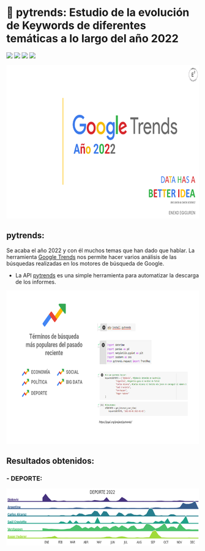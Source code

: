 # 🔎 pytrends: Estudio de la evolución de Keywords de diferentes temáticas a lo largo del año 2022
[![](https://img.shields.io/badge/Python-FFD43B?style=for-the-badge&logo=python&logoColor=darkgreen)](https://www.python.org) [![](https://img.shields.io/badge/Pandas-2C2D72?style=for-the-badge&logo=pandas&logoColor=white)](https://pandas.pydata.org) [![](https://img.shields.io/badge/Plotly-239120?style=for-the-badge&logo=plotly&logoColor=white)](https://plotly.com) [![](https://img.shields.io/badge/Google-4285F4?logo=google&logoColor=fff&style=for-the-badge)](https://trends.google.es/trends/?geo=ES) 


<div align="center"><img src="https://github.com/enekoegiguren/Pytrends/blob/main/images/googletrends.png" alt="googletrends" height="400vh">

<div align="left">
  
## **pytrends**:
  
Se acaba el año 2022 y con él muchos temas que han dado que hablar. La herramienta [Google Trends](https://trends.google.es/trends/?geo=ES) nos permite hacer varios análisis de las búsquedas realizadas en los motores de búsqueda de Google. 

- La API [pytrends](https://pypi.org/project/pytrends/) es una simple herramienta para automatizar la descarga de los informes.
  
<div align="center"><img src="https://github.com/enekoegiguren/Pytrends/blob/main/images/googletrends2.png" alt="googletrends2" height="400">

<div align="left">
  
## **Resultados obtenidos**:
  
  ### - DEPORTE:

<div align="left"><img src="https://github.com/enekoegiguren/Pytrends/blob/main/images/deporte.png" alt="googletrends" height="150">
